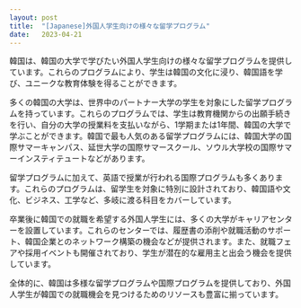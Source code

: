 ```yaml
---
layout: post
title:  "[Japanese]外国人学生向けの様々な留学プログラム"
date:   2023-04-21
---
```


韓国は、韓国の大学で学びたい外国人学生向けの様々な留学プログラムを提供しています。これらのプログラムにより、学生は韓国の文化に浸り、韓国語を学び、ユニークな教育体験を得ることができます。

多くの韓国の大学は、世界中のパートナー大学の学生を対象にした留学プログラムを持っています。これらのプログラムでは、学生は教育機関からの出願手続きを行い、自分の大学の授業料を支払いながら、1学期または1年間、韓国の大学で学ぶことができます。韓国で最も人気のある留学プログラムには、韓国大学の国際サマーキャンパス、延世大学の国際サマースクール、ソウル大学校の国際サマーインスティテュートなどがあります。

留学プログラムに加えて、英語で授業が行われる国際プログラムも多くあります。これらのプログラムは、留学生を対象に特別に設計されており、韓国語や文化、ビジネス、工学など、多岐に渡る科目をカバーしています。

卒業後に韓国での就職を希望する外国人学生には、多くの大学がキャリアセンターを設置しています。これらのセンターでは、履歴書の添削や就職活動のサポート、韓国企業とのネットワーク構築の機会などが提供されます。また、就職フェアや採用イベントも開催されており、学生が潜在的な雇用主と出会う機会を提供しています。

全体的に、韓国は多様な留学プログラムや国際プログラムを提供しており、外国人学生が韓国での就職機会を見つけるためのリソースも豊富に揃っています。
